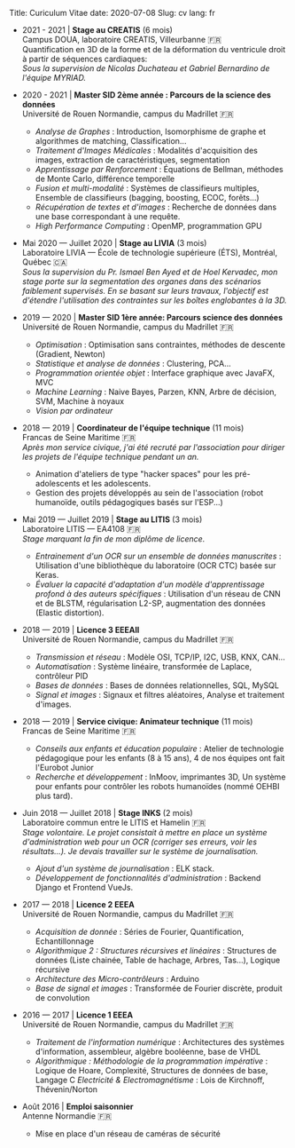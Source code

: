 Title: Curiculum Vitae
date: 2020-07-08
Slug: cv
lang: fr

* 2021 - 2021 | **Stage au CREATIS** (6 mois)  
    Campus DOUA, laboratoire CREATIS, Villeurbanne 🇫🇷  
    Quantification en 3D de la forme et de la déformation du ventricule droit à partir de séquences cardiaques:  
    *Sous la supervision de Nicolas Duchateau et Gabriel Bernardino de l'équipe MYRIAD.*

* 2020 - 2021 | **Master SID 2ème année : Parcours de la science des données**  
    Université de Rouen Normandie, campus du Madrillet 🇫🇷  
    * *Analyse de Graphes* : Introduction, Isomorphisme de graphe et algorithmes de matching, Classification...
    * *Traitement d'Images Médicales* : Modalités d'acquisition des images, extraction de caractéristiques, segmentation
    * *Apprentissage par Renforcement* : Équations de Bellman, méthodes de Monte Carlo, différence temporelle
    * *Fusion et multi-modalité* : Systèmes de classifieurs multiples, Ensemble de classifieurs (bagging, boosting, ECOC, forêts...)
    * *Récupération de textes et d'images* : Recherche de données dans une base correspondant à une requête.
    * *High Performance Computing* : OpenMP, programmation GPU

* Mai 2020 — Juillet 2020 | **Stage au LIVIA** (3 mois)  
    Laboratoire LIVIA — École de technologie supérieure (ÉTS), Montréal, Québec 🇨🇦  
    *Sous la supervision du Pr. Ismael Ben Ayed et de Hoel Kervadec, mon stage porte sur la segmentation des organes dans des scénarios faiblement supervisés. En se basant sur leurs travaux, l'objectif est d'étendre l'utilisation des contraintes sur les boîtes englobantes à la 3D.*

* 2019 — 2020 | **Master SID 1ère année: Parcours science des données**  
    Université de Rouen Normandie, campus du Madrillet 🇫🇷  
    * *Optimisation* : Optimisation sans contraintes, méthodes de descente (Gradient, Newton)
    * *Statistique et analyse de données* : Clustering, PCA...
    * *Programmation orientée objet* : Interface graphique avec JavaFX, MVC
    * *Machine Learning* : Naive Bayes, Parzen, KNN, Arbre de décision, SVM, Machine à noyaux
    * *Vision par ordinateur*

* 2018 — 2019 | **Coordinateur de l'équipe technique** (11 mois)  
    Francas de Seine Maritime 🇫🇷  
    *Après mon service civique, j'ai été recruté par l'association pour diriger les projets de l'équipe technique pendant un an.*
    * Animation d'ateliers de type "hacker spaces" pour les pré-adolescents et les adolescents.
    * Gestion des projets développés au sein de l'association (robot humanoïde, outils pédagogiques basés sur l'ESP...)

* Mai 2019 — Juillet 2019 | **Stage au LITIS** (3 mois)  
    Laboratoire LITIS — EA4108 🇫🇷  
    *Stage marquant la fin de mon diplôme de licence.*  
    * *Entrainement d'un OCR sur un ensemble de données manuscrites* : Utilisation d'une bibliothèque du laboratoire (OCR CTC) basée sur Keras.
    * *Évaluer la capacité d'adaptation d'un modèle d'apprentissage profond à des auteurs spécifiques* : Utilisation d'un réseau de CNN et de BLSTM, régularisation L2-SP, augmentation des données (Elastic distortion).

* 2018 — 2019 | **Licence 3 EEEAII**  
    Université de Rouen Normandie, campus du Madrillet 🇫🇷  
    * *Transmission et réseau* : Modèle OSI, TCP/IP, I2C, USB, KNX, CAN...
    * *Automatisation* : Système linéaire, transformée de Laplace, contrôleur PID
    * *Bases de données* : Bases de données relationnelles, SQL, MySQL
    * *Signal et images* : Signaux et filtres aléatoires, Analyse et traitement d'images.

* 2018 — 2019 | **Service civique: Animateur technique** (11 mois)  
    Francas de Seine Maritime 🇫🇷  
    * *Conseils aux enfants et éducation populaire* : Atelier de technologie pédagogique pour les enfants (8 à 15 ans), 4 de nos équipes ont fait l'Eurobot Junior
    * *Recherche et développement* : InMoov, imprimantes 3D, Un système pour enfants pour contrôler les robots humanoïdes (nommé OEHBI plus tard).

* Juin 2018 — Juillet 2018 | **Stage INKS** (2 mois)  
    Laboratoire commun entre le LITIS et Hamelin 🇫🇷  
    *Stage volontaire. Le projet consistait à mettre en place un système d'administration web pour un OCR (corriger ses erreurs, voir les résultats...). Je devais travailler sur le système de journalisation.*
    * *Ajout d'un système de journalisation* : ELK stack.
    * *Développement de fonctionnalités d'administration* : Backend Django et Frontend VueJs.

* 2017 — 2018 | **Licence 2 EEEA**  
    Université de Rouen Normandie, campus du Madrillet 🇫🇷  
    * *Acquisition de donnée* : Séries de Fourier, Quantification, Echantillonnage
    * *Algorithmique 2 : Structures récursives et linéaires* : Structures de données (Liste chainée, Table de hachage, Arbres, Tas...), Logique récursive
    * *Architecture des Micro-contrôleurs* : Arduino
    * *Base de signal et images* : Transformée de Fourier discrète, produit de convolution

* 2016 — 2017 | **Licence 1 EEEA**  
    Université de Rouen Normandie, campus du Madrillet 🇫🇷  
    * *Traitement de l'information numérique* : Architectures des systèmes d'information, assembleur, algèbre booléenne, base de VHDL
    * *Algorithmique : Méthodologie de la programmation impérative* : Logique de Hoare, Complexité, Structures de données de base, Langage C
    *Electricité & Electromagnétisme* : Lois de Kirchnoff, Thévenin/Norton

* Août 2016 | **Emploi saisonnier**  
    Antenne Normandie 🇫🇷  
    * Mise en place d'un réseau de caméras de sécurité
